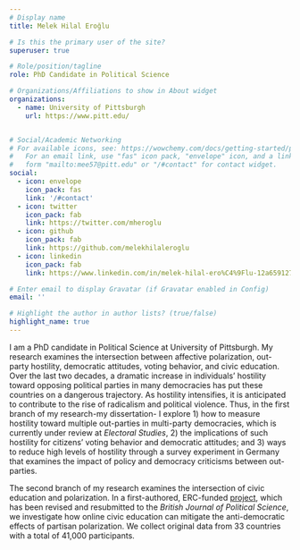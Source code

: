```yaml
---
# Display name
title: Melek Hilal Eroğlu

# Is this the primary user of the site?
superuser: true

# Role/position/tagline
role: PhD Candidate in Political Science

# Organizations/Affiliations to show in About widget
organizations:
  - name: University of Pittsburgh
    url: https://www.pitt.edu/


# Social/Academic Networking
# For available icons, see: https://wowchemy.com/docs/getting-started/page-builder/#icons
#   For an email link, use "fas" icon pack, "envelope" icon, and a link in the
#   form "mailto:mee57@pitt.edu" or "/#contact" for contact widget.
social:
  - icon: envelope
    icon_pack: fas
    link: '/#contact'
  - icon: twitter
    icon_pack: fab
    link: https://twitter.com/mheroglu
  - icon: github
    icon_pack: fab
    link: https://github.com/melekhilaleroglu
  - icon: linkedin
    icon_pack: fab
    link: https://www.linkedin.com/in/melek-hilal-ero%C4%9Flu-12a659127/

# Enter email to display Gravatar (if Gravatar enabled in Config)
email: ''

# Highlight the author in author lists? (true/false)
highlight_name: true
---
```


I am a PhD candidate in Political Science at University of Pittsburgh. My research examines the intersection between affective polarization, out-party hostility, democratic attitudes, voting behavior, and civic education.
Over the last two decades, a dramatic increase in individuals’ hostility toward opposing political parties in many democracies has put these countries on a dangerous trajectory. As hostility intensifies, it is anticipated to contribute to the rise of radicalism and political violence. Thus, in the first branch of my research-my dissertation- I explore 1) how to measure hostility toward multiple out-parties in multi-party democracies, which is currently under review at *Electoral Studies*, 2) the implications of such hostility for citizens’ voting behavior and democratic attitudes; and 3) ways to reduce high levels of hostility through a survey experiment in Germany that examines the impact of policy and democracy criticisms between out-parties. 

The second branch of my research examines the intersection of civic education and polarization. In a first-authored, ERC-funded [project](https://www.gla.ac.uk/research/az/democracyresearch/dataandmethods/socialmediaasaresearchtool/webinarseries/#16nov.2021%3Arecruitmentofresearchparticipantsi(anjaneundorfandaykutozturk%2Cuniversityofglasgow),23nov.2021%3Arecruitmentofresearchparticipantsii(anjaneundorfandaykutozturk%2Cuniversityofglasgow)), which has been revised and resubmitted to the *British Journal of Political Science*, we investigate how online civic education can mitigate the anti-democratic effects of partisan polarization. We collect original data from 33 countries with a total of 41,000 participants.


